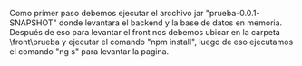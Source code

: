 Como primer paso debemos ejecutar el arcchivo jar "prueba-0.0.1-SNAPSHOT" donde levantara el backend y la base de datos en memoria. Después de eso para levantar el front nos debemos ubicar en la carpeta \front\prueba y ejecutar el comando "npm install", luego de eso ejecutamos el comando "ng s" para levantar la pagina.
